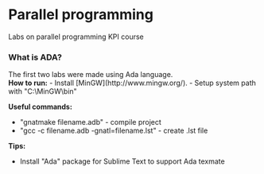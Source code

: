<h1>Parallel programming</h1>
<p>Labs on parallel programming KPI course </p>
<h3>What is ADA?</h3>
The first two labs were made using Ada language. <br>
<b>How to run:</b>
- Install [MinGW](http://www.mingw.org/).
- Setup system path with "C:\MinGW\bin"

<b>Useful commands: </b>
- "gnatmake filename.adb" - compile project
- "gcc -c filename.adb -gnatl=filename.lst" - create .lst file 

<b>Tips:</b>
- Install "Ada" package for Sublime Text to support Ada texmate 
